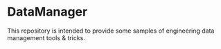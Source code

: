 # DataManager

This repository is intended to provide some samples of engineering data management tools & tricks.
